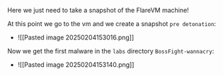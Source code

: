 Here we just need to take a snapshot of the FlareVM machine!

At this point we go to the vm and we create a snapshot `pre detonation`:
- ![[Pasted image 20250204153016.png]]



Now we get the first malware in the `labs` directory `BossFight-wannacry`:
- ![[Pasted image 20250204153140.png]]

